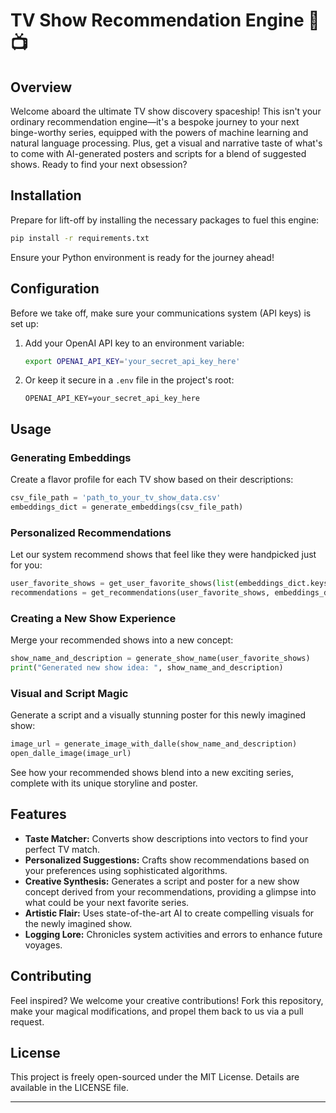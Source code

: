 

# TV Show Recommendation Engine 🚀📺

## Overview

Welcome aboard the ultimate TV show discovery spaceship! This isn't your ordinary recommendation engine—it's a bespoke journey to your next binge-worthy series, equipped with the powers of machine learning and natural language processing. Plus, get a visual and narrative taste of what's to come with AI-generated posters and scripts for a blend of suggested shows. Ready to find your next obsession?

## Installation

Prepare for lift-off by installing the necessary packages to fuel this engine:

```bash
pip install -r requirements.txt
```

Ensure your Python environment is ready for the journey ahead!

## Configuration

Before we take off, make sure your communications system (API keys) is set up:

1. Add your OpenAI API key to an environment variable:
   ```bash
   export OPENAI_API_KEY='your_secret_api_key_here'
   ```

2. Or keep it secure in a `.env` file in the project's root:
   ```
   OPENAI_API_KEY=your_secret_api_key_here
   ```

## Usage

### Generating Embeddings

Create a flavor profile for each TV show based on their descriptions:

```python
csv_file_path = 'path_to_your_tv_show_data.csv'
embeddings_dict = generate_embeddings(csv_file_path)
```

### Personalized Recommendations

Let our system recommend shows that feel like they were handpicked just for you:

```python
user_favorite_shows = get_user_favorite_shows(list(embeddings_dict.keys()))
recommendations = get_recommendations(user_favorite_shows, embeddings_dict)
```

### Creating a New Show Experience

Merge your recommended shows into a new concept:

```python
show_name_and_description = generate_show_name(user_favorite_shows)
print("Generated new show idea: ", show_name_and_description)
```

### Visual and Script Magic

Generate a script and a visually stunning poster for this newly imagined show:

```python
image_url = generate_image_with_dalle(show_name_and_description)
open_dalle_image(image_url)
```

See how your recommended shows blend into a new exciting series, complete with its unique storyline and poster.

## Features

- **Taste Matcher:** Converts show descriptions into vectors to find your perfect TV match.
- **Personalized Suggestions:** Crafts show recommendations based on your preferences using sophisticated algorithms.
- **Creative Synthesis:** Generates a script and poster for a new show concept derived from your recommendations, providing a glimpse into what could be your next favorite series.
- **Artistic Flair:** Uses state-of-the-art AI to create compelling visuals for the newly imagined show.
- **Logging Lore:** Chronicles system activities and errors to enhance future voyages.

## Contributing

Feel inspired? We welcome your creative contributions! Fork this repository, make your magical modifications, and propel them back to us via a pull request.

## License

This project is freely open-sourced under the MIT License. Details are available in the LICENSE file.

---

